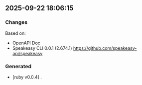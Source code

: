 

## 2025-09-22 18:06:15
### Changes
Based on:
- OpenAPI Doc  
- Speakeasy CLI 0.0.1 (2.674.1) https://github.com/speakeasy-api/speakeasy
### Generated
- [ruby v0.0.4] .